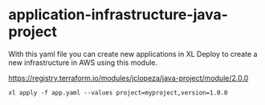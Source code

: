 # application-infrastructure-java-project
With this yaml file you can create new applications in XL Deploy to create a new infrastructure in AWS using this module.

https://registry.terraform.io/modules/jclopeza/java-project/module/2.0.0

```
xl apply -f app.yaml --values project=myproject,version=1.0.0
```
